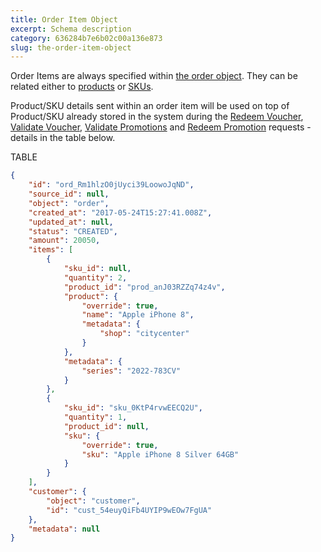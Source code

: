 ```yaml
---
title: Order Item Object
excerpt: Schema description
category: 636284b7e6b02c00a136e873
slug: the-order-item-object
---
```


Order Items are always specified within [the order object](ref:the-order-object). They can be related either to [products](ref:the-product-object) or [SKUs](ref:the-sku-object).

Product/SKU details sent within an order item will be used on top of Product/SKU already stored in the system during the [Redeem Voucher](ref:redeem-voucher), [Validate Voucher](ref:validate-voucher), [Validate Promotions](ref:validate-promotions-1) and [Redeem Promotion](ref:redeem-promotion) requests - details in the table below.

TABLE

```json Example Response
{
    "id": "ord_Rm1hlzO0jUyci39LoowoJqND",
    "source_id": null,
    "object": "order",
    "created_at": "2017-05-24T15:27:41.008Z",
    "updated_at": null,
    "status": "CREATED",
    "amount": 20050,
    "items": [
        {
            "sku_id": null,
            "quantity": 2,
            "product_id": "prod_anJ03RZZq74z4v",
            "product": {
                "override": true,
                "name": "Apple iPhone 8",
                "metadata": {
                    "shop": "citycenter"
                }
            },
            "metadata": {
                "series": "2022-783CV"
            }
        },
        {
            "sku_id": "sku_0KtP4rvwEECQ2U",
            "quantity": 1,
            "product_id": null,
            "sku": {
                "override": true,
                "sku": "Apple iPhone 8 Silver 64GB"
            }
        }
    ],
    "customer": {
        "object": "customer",
        "id": "cust_54euyQiFb4UYIP9wEOw7FgUA"
    },
    "metadata": null
}
```